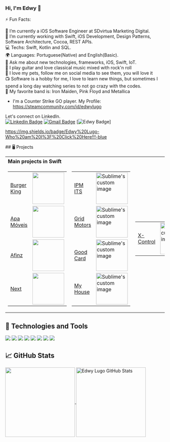 ### Hi, I'm Edwy  👋

⚡ Fun Facts:

🏢 I’m currently a iOS Software Engineer at SDvirtua Marketing Digital.<br>
🌱 I’m currently working with Swift, iOS Development, Design Patterns, Software Architecture, Cocoa, REST APIs.<br>
💻 Techs: Swift, Kotlin and SQL.<br>
🌍 Languages: Portuguese(Native) and English(Basic).<br>
💬 Ask me about new technologies, frameworks, iOS, Swift, IoT.<br>
:guitar: I play guitar and love classical music mixed with rock'n roll<br>
:dog: I love my pets, follow me on social media to see them, you will love it<br>
:tv: Software is a hobby for me, I love to learn new things, but sometimes I spend a long day watching series to not go crazy with the codes.<br>
:100: My favorite band is: Iron Maiden, Pink Floyd and Metallica<br>
- I'm a Counter Strike GO player. My Profile: https://steamcommunity.com/id/edwylugo<br>

Let's connect on LinkedIn.<br>
[![Linkedin Badge](https://img.shields.io/badge/-LinkedIn-blue?style=flat-square&logo=Linkedin&logoColor=white&link=https://www.linkedin.com/in/edwylugo/)](https://www.linkedin.com/in/edwylugo/)
[![Gmail Badge](https://img.shields.io/badge/-Gmail-c14438?style=flat-square&logo=Gmail&logoColor=white&link=mailto:edwylugo@gmail.com)](mailto:edwylugo@gmail.com)
[![Edwy Badge](https://img.shields.io/badge/Edwy%20Lugo-Who%20am%20I%3F%20Click%20Here!!!-blue&link=http://edwylugo.dev.br)]

https://img.shields.io/badge/Edwy%20Lugo-Who%20am%20I%3F%20Click%20Here!!!-blue

<p>## 🖥️ Projects</p>
<table>
<tbody>
<tr>
<th style="width: 468.328125px; text-align: left;" colspan="3">Main projects in Swift</th>
</tr>
<tr>
<td>
<table style="display: inline-block;">
<tbody>
<tr>
<td><a href="#">Burger King</a></td>
<td><img src="http://edwylugo.dev.br/assets/images/600x600/appburgerking.png" alt="" width="100" height="100" /></td>
</tr>
<tr>
<td><a href="#">Apa M&oacute;veis</a></td>
<td><img src="http://edwylugo.dev.br/assets/images/600x600/appapamoveis.png" alt="" width="100" height="100" /></td>
</tr>
<tr>
<td><a href="#">Afinz</a></td>
<td><img src="http://edwylugo.dev.br/assets/images/600x600/appafinz.png" alt="" width="100" height="100" /></td>
</tr>
<tr>
<td><a href="#">Next</a></td>
<td><img src="http://edwylugo.dev.br/assets/images/600x600/appnext.png" alt="" width="100" height="100" /></td>
</tr>
</tbody>
</table>
</td>
<td>
<table style="float: left;">
<tbody>
<tr>
<td><a href="#">IPM ITS</a></td>
<td><img src="http://edwylugo.dev.br/assets/images/600x600/appitsgroup.png" alt="Sublime's custom image" width="100" height="100" /></td>
</tr>
<tr>
<td><a href="#">Grid Motors</a></td>
<td><img src="http://edwylugo.dev.br/assets/images/600x600/appgridmotors.png" alt="Sublime's custom image" width="100" height="100" /></td>
</tr>
<tr>
<td><a href="#">Good Card</a></td>
<td><img src="http://edwylugo.dev.br/assets/images/600x600/appgoodcard.png" alt="Sublime's custom image" width="100" height="100" /></td>
</tr>
<tr>
<td><a href="#">My House</a></td>
<td><img src="http://edwylugo.dev.br/assets/images/600x600/appmyhouse.png" alt="Sublime's custom image" width="100" height="100" /></td>
</tr>
</tbody>
</table>
</td>
  <td>
<table style="float: left;">
<tbody>
<tr>
<td><a href="#">X-Control</a></td>
<td><img src="http://edwylugo.dev.br/assets/images/600x600/appxcontrol.png" alt="Sublime's custom image" width="100" height="100" /></td>
</tr>

</tbody>
</table>
</td>
</tr>
</tbody>
</table>

## 🔧 Technologies and Tools
![](https://img.shields.io/badge/OS-MacOS-informational?style=flat&logo=apple&logoColor=white&color=007bff)
![](https://img.shields.io/badge/Editor-Visual_Studio-informational?style=flat&logo=visual-studio-code&logoColor=white&color=007bff)
![](https://img.shields.io/badge/Editor-Xcode-informational?style=flat&logo=xcode&logoColor=white&color=007bff)
![](https://img.shields.io/badge/Code-Swift-informational?style=flat&logo=swift&logoColor=white&color=007bff)
![](https://img.shields.io/badge/Shell-Bash-informational?style=flat&logo=gnu-bash&logoColor=white&color=007bff)
![](https://img.shields.io/badge/Tools-MongoDb-informational?style=flat&logo=mongodb&logoColor=white&color=007bff)
![](https://img.shields.io/badge/Tools-Microsoft_SQL_Server-informational?style=flat&logo=microsoft-sql-server&logoColor=white&color=007bff)
![](https://img.shields.io/badge/Tools-Docker-informational?style=flat&logo=docker&logoColor=white&color=007bff)

## &#x1f4c8; GitHub Stats

<a href="https://github.com/edwylugo/edwylugo">
  <img align="center" height="220" src="https://github-readme-stats.vercel.app/api/top-langs/?username=edwylugo&hide=html,css,c,Dockerfile,ruby,Shell&title_color=ffffff&text_color=c9cacc&icon_color=2bbc8a&bg_color=1d1f21" />
</a>
<a href="https://github.com/edwylugo/edwylugo">
  <img align="center" height="220" src="https://github-readme-stats.vercel.app/api?username=edwylugo&show_icons=true&line_height=27&count_private=true&title_color=ffffff&text_color=c9cacc&icon_color=2bbc8a&bg_color=1d1f21" alt="Edwy Lugo GitHub Stats" />
</a>
